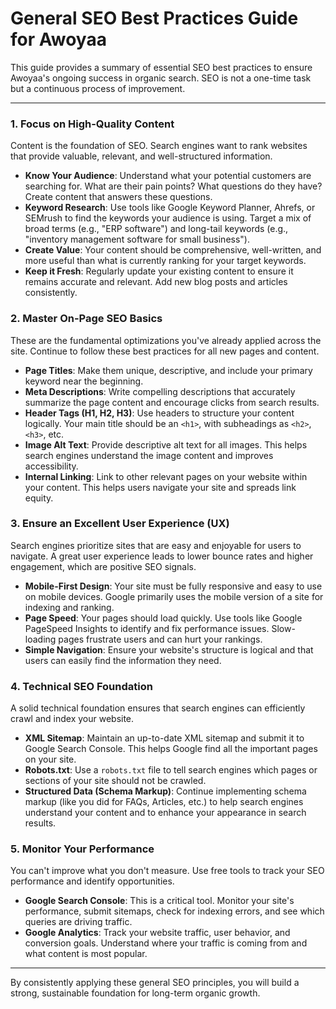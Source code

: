 # General SEO Best Practices Guide for Awoyaa

This guide provides a summary of essential SEO best practices to ensure Awoyaa's ongoing success in organic search. SEO is not a one-time task but a continuous process of improvement.

---

### 1. Focus on High-Quality Content

Content is the foundation of SEO. Search engines want to rank websites that provide valuable, relevant, and well-structured information.

*   **Know Your Audience**: Understand what your potential customers are searching for. What are their pain points? What questions do they have? Create content that answers these questions.
*   **Keyword Research**: Use tools like Google Keyword Planner, Ahrefs, or SEMrush to find the keywords your audience is using. Target a mix of broad terms (e.g., "ERP software") and long-tail keywords (e.g., "inventory management software for small business").
*   **Create Value**: Your content should be comprehensive, well-written, and more useful than what is currently ranking for your target keywords.
*   **Keep it Fresh**: Regularly update your existing content to ensure it remains accurate and relevant. Add new blog posts and articles consistently.

### 2. Master On-Page SEO Basics

These are the fundamental optimizations you've already applied across the site. Continue to follow these best practices for all new pages and content.

*   **Page Titles**: Make them unique, descriptive, and include your primary keyword near the beginning.
*   **Meta Descriptions**: Write compelling descriptions that accurately summarize the page content and encourage clicks from search results.
*   **Header Tags (H1, H2, H3)**: Use headers to structure your content logically. Your main title should be an `<h1>`, with subheadings as `<h2>`, `<h3>`, etc.
*   **Image Alt Text**: Provide descriptive alt text for all images. This helps search engines understand the image content and improves accessibility.
*   **Internal Linking**: Link to other relevant pages on your website within your content. This helps users navigate your site and spreads link equity.

### 3. Ensure an Excellent User Experience (UX)

Search engines prioritize sites that are easy and enjoyable for users to navigate. A great user experience leads to lower bounce rates and higher engagement, which are positive SEO signals.

*   **Mobile-First Design**: Your site must be fully responsive and easy to use on mobile devices. Google primarily uses the mobile version of a site for indexing and ranking.
*   **Page Speed**: Your pages should load quickly. Use tools like Google PageSpeed Insights to identify and fix performance issues. Slow-loading pages frustrate users and can hurt your rankings.
*   **Simple Navigation**: Ensure your website's structure is logical and that users can easily find the information they need.

### 4. Technical SEO Foundation

A solid technical foundation ensures that search engines can efficiently crawl and index your website.

*   **XML Sitemap**: Maintain an up-to-date XML sitemap and submit it to Google Search Console. This helps Google find all the important pages on your site.
*   **Robots.txt**: Use a `robots.txt` file to tell search engines which pages or sections of your site should not be crawled.
*   **Structured Data (Schema Markup)**: Continue implementing schema markup (like you did for FAQs, Articles, etc.) to help search engines understand your content and to enhance your appearance in search results.

### 5. Monitor Your Performance

You can't improve what you don't measure. Use free tools to track your SEO performance and identify opportunities.

*   **Google Search Console**: This is a critical tool. Monitor your site's performance, submit sitemaps, check for indexing errors, and see which queries are driving traffic.
*   **Google Analytics**: Track your website traffic, user behavior, and conversion goals. Understand where your traffic is coming from and what content is most popular.

---

By consistently applying these general SEO principles, you will build a strong, sustainable foundation for long-term organic growth.

